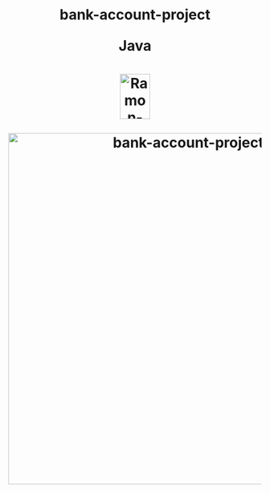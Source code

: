 <h1>
<p align="center">
bank-account-project
<p align="center">
Java
<h1>
  

  
<p align="center">
<img align="center" alt="Ramon-Java" height="90" width="60" src="https://cdn.jsdelivr.net/gh/devicons/devicon/icons/java/java-original.svg">
</p>
  
  
<p align="center">
 <img width="700" src="https://user-images.githubusercontent.com/89648821/166460933-e16c27f6-e608-4b4b-84a5-762296227232.png" alt="bank-account-project">
</p>
